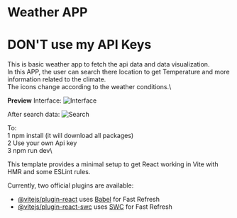# Weather APP

# DON'T use my API Keys

This is basic weather app to fetch the api data and data visualization.\
In this APP, the user can search there location to get Temperature and more information related to the climate.\
The icons change according to the weather conditions.\

**Preview**
Interface:
![Interface](https://github.com/A-rvind/weatherTest/assets/143075248/f9863e54-4848-4fb5-b426-d1b2e467f306)

After search data:
![Search](https://github.com/A-rvind/weatherTest/assets/143075248/e6700d0f-30ac-4fed-922d-2531eee28868)

To:\
1 npm install (it will download all packages)\
2 Use your own Api key\
3 npm run dev\


This template provides a minimal setup to get React working in Vite with HMR and some ESLint rules.

Currently, two official plugins are available:

- [@vitejs/plugin-react](https://github.com/vitejs/vite-plugin-react/blob/main/packages/plugin-react/README.md) uses [Babel](https://babeljs.io/) for Fast Refresh
- [@vitejs/plugin-react-swc](https://github.com/vitejs/vite-plugin-react-swc) uses [SWC](https://swc.rs/) for Fast Refresh
